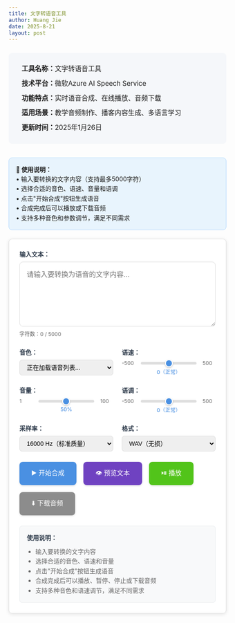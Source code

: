 ```yaml
---
title: 文字转语音工具
author: Huang Jie
date: 2025-8-21
layout: post
---
```


<!-- 工具简介区块 -->
<div style="background:#f5f7fa; border-radius:8px; padding:20px 30px; margin:24px 0 32px 0; font-size:1.1em; line-height:2.2;">
<strong>工具名称：</strong>文字转语音工具<br>
<strong>技术平台：</strong>微软Azure AI Speech Service<br>
<strong>功能特点：</strong>实时语音合成、在线播放、音频下载<br>
<strong>适用场景：</strong>教学音频制作、播客内容生成、多语言学习<br>
<strong>更新时间：</strong>2025年1月26日
</div>


<!-- 使用说明 -->
<div style="background:#e8f4fd; border:1px solid #b3d9ff; border-radius:8px; padding:16px; margin:20px 0; font-size:14px; line-height:1.6;">
<strong>📝 使用说明：</strong><br>
• 输入要转换的文字内容（支持最多5000字符）<br>
• 选择合适的音色、语速、音量和语调<br>
• 点击"开始合成"按钮生成语音<br>
• 合成完成后可以播放或下载音频<br>
• 支持多种音色和参数调节，满足不同需求
</div>

<!-- 文字转语音工具界面 -->

<div style="background:#fff; border:1px solid #e0e0e0; border-radius:8px; padding:24px; margin:20px 0; box-shadow:0 2px 8px rgba(0,0,0,0.1);">

<!-- 输入区域 -->
<div style="margin-bottom:24px;">
  <label for="textInput" style="display:block; font-weight:bold; margin-bottom:8px; color:#2d3a4a;">输入文本：</label>
  <textarea id="textInput" placeholder="请输入要转换为语音的文字内容..." style="width:100%; height:150px; padding:16px; border:1px solid #ddd; border-radius:8px; font-size:16px; line-height:1.6; resize:vertical; font-family:inherit;"></textarea>
  <div style="margin-top:8px; font-size:12px; color:#666;">
    字符数：<span id="charCount">0</span> / 5000
  </div>
</div>

<!-- 语音设置区域 -->
<div style="display:flex; gap:20px; margin-bottom:24px; flex-wrap:wrap;">
   <div style="flex:1; min-width:200px;">
     <label for="voiceSelect" style="display:block; font-weight:bold; margin-bottom:8px; color:#2d3a4a;">音色：</label>
     <select id="voiceSelect" style="width:100%; padding:8px 12px; border:1px solid #ddd; border-radius:6px; font-size:14px;">
       <option value="en-US-JennyNeural" selected>正在加载语音列表...</option>
     </select>
     <div id="voiceLoadingStatus" style="font-size:12px; color:#666; margin-top:4px;"></div>
   </div>
  
  <div style="flex:1; min-width:200px;">
    <label for="speedSlider" style="display:block; font-weight:bold; margin-bottom:8px; color:#2d3a4a;">语速：</label>
    <div style="display:flex; align-items:center; gap:12px;">
      <span style="font-size:12px; color:#666; min-width:30px;">-500</span>
      <input type="range" id="speedSlider" min="-500" max="500" value="0" step="10" 
             style="flex:1; height:6px; background:#ddd; border-radius:3px; outline:none; cursor:pointer;">
      <span style="font-size:12px; color:#666; min-width:30px;">500</span>
    </div>
    <div style="text-align:center; margin-top:4px;">
      <span id="speedValue" style="font-size:12px; color:#4a90e2; font-weight:500;">0（正常）</span>
    </div>
  </div>
  
   <div style="flex:1; min-width:200px;">
     <label for="volumeSlider" style="display:block; font-weight:bold; margin-bottom:8px; color:#2d3a4a;">音量：</label>
     <div style="display:flex; align-items:center; gap:12px;">
       <span style="font-size:12px; color:#666; min-width:30px;">1</span>
       <input type="range" id="volumeSlider" min="1" max="100" value="50" step="1" 
              style="flex:1; height:6px; background:#ddd; border-radius:3px; outline:none; cursor:pointer;">
       <span style="font-size:12px; color:#666; min-width:30px;">100</span>
     </div>
     <div style="text-align:center; margin-top:4px;">
       <span id="volumeValue" style="font-size:12px; color:#4a90e2; font-weight:500;">50%</span>
     </div>
   </div>
   
   <div style="flex:1; min-width:200px;">
     <label for="pitchSlider" style="display:block; font-weight:bold; margin-bottom:8px; color:#2d3a4a;">语调：</label>
     <div style="display:flex; align-items:center; gap:12px;">
       <span style="font-size:12px; color:#666; min-width:30px;">-500</span>
       <input type="range" id="pitchSlider" min="-500" max="500" value="0" step="10" 
              style="flex:1; height:6px; background:#ddd; border-radius:3px; outline:none; cursor:pointer;">
       <span style="font-size:12px; color:#666; min-width:30px;">500</span>
     </div>
     <div style="text-align:center; margin-top:4px;">
       <span id="pitchValue" style="font-size:12px; color:#4a90e2; font-weight:500;">0（正常）</span>
     </div>
   </div>
 </div>

<!-- 高级设置区域 -->
<div style="display:flex; gap:20px; margin-bottom:24px; flex-wrap:wrap;">
   <div style="flex:1; min-width:200px;">
     <label for="sampleRateSelect" style="display:block; font-weight:bold; margin-bottom:8px; color:#2d3a4a;">采样率：</label>
     <select id="sampleRateSelect" style="width:100%; padding:8px 12px; border:1px solid #ddd; border-radius:6px; font-size:14px;">
       <option value="8000">8000 Hz（电话质量）</option>
       <option value="16000" selected>16000 Hz（标准质量）</option>
     </select>
   </div>
   
   <div style="flex:1; min-width:200px;">
     <label for="formatSelect" style="display:block; font-weight:bold; margin-bottom:8px; color:#2d3a4a;">格式：</label>
     <select id="formatSelect" style="width:100%; padding:8px 12px; border:1px solid #ddd; border-radius:6px; font-size:14px;">
       <option value="wav" selected>WAV（无损）</option>
       <option value="mp3">MP3（压缩）</option>
     </select>
   </div>
 </div>

<!-- 控制按钮区域 -->
<div style="display:flex; gap:16px; margin-bottom:24px; flex-wrap:wrap;">
  <button id="synthesizeBtn" style="background:#4a90e2; color:white; border:none; padding:14px 28px; border-radius:8px; font-size:15px; font-weight:500; cursor:pointer; transition:all 0.3s; box-shadow:0 2px 4px rgba(0,0,0,0.1);">
    ▶️ 开始合成
  </button>
  <button id="previewBtn" style="background:#6f42c1; color:white; border:none; padding:14px 28px; border-radius:8px; font-size:15px; font-weight:500; cursor:pointer; transition:all 0.3s; box-shadow:0 2px 4px rgba(0,0,0,0.1);">
    👁️ 预览文本
  </button>
  <button id="playBtn" style="background:#52c41a; color:white; border:none; padding:14px 28px; border-radius:8px; font-size:15px; font-weight:500; cursor:pointer; transition:all 0.3s; box-shadow:0 2px 4px rgba(0,0,0,0.1);" disabled>
    ⏯️ 播放
  </button>
  <button id="downloadBtn" style="background:#8c8c8c; color:white; border:none; padding:14px 28px; border-radius:8px; font-size:15px; font-weight:500; cursor:pointer; transition:all 0.3s; box-shadow:0 2px 4px rgba(0,0,0,0.1);" disabled>
    ⬇️ 下载音频
  </button>
</div>

<!-- 进度条和状态显示 -->
<div style="margin-bottom:24px;">
  <div id="progressContainer" style="display:none;">
    <div style="display:flex; justify-content:space-between; margin-bottom:8px;">
      <span style="font-size:14px; color:#666;">合成进度</span>
      <span id="progressText" style="font-size:14px; color:#666;">0%</span>
    </div>
    <div style="background:#e9ecef; border-radius:4px; height:8px; overflow:hidden;">
      <div id="progressBar" style="background:#0066cc; height:100%; width:0%; transition:width 0.3s;"></div>
    </div>
  </div>
  <div id="statusText" style="font-size:14px; color:#666; margin-top:8px;"></div>
</div>

<!-- 音频播放器 -->
<div id="audioContainer" style="display:none;">
  <audio id="audioPlayer" controls style="width:100%; margin-top:16px;">
    您的浏览器不支持音频播放。
  </audio>
</div>

<!-- 使用说明 -->
<div style="background:#f8f9fa; border:1px solid #e9ecef; border-radius:6px; padding:16px; margin-top:24px;">
  <h4 style="margin:0 0 12px 0; color:#2d3a4a;">使用说明：</h4>
  <ul style="margin:0; padding-left:20px; color:#666; font-size:14px; line-height:1.6;">
    <li>输入要转换的文字内容</li>
    <li>选择合适的音色、语速和音量</li>
    <li>点击"开始合成"按钮生成语音</li>
    <li>合成完成后可以播放、暂停、停止或下载音频</li>
    <li>支持多种音色和语速调节，满足不同需求</li>
  </ul>
</div>

</div>

<!-- 滑块样式 -->
<style>
input[type="range"] {
  -webkit-appearance: none;
  appearance: none;
  background: transparent;
  cursor: pointer;
}

input[type="range"]::-webkit-slider-track {
  background: #ddd;
  height: 6px;
  border-radius: 3px;
}

input[type="range"]::-webkit-slider-thumb {
  -webkit-appearance: none;
  appearance: none;
  background: #4a90e2;
  height: 18px;
  width: 18px;
  border-radius: 50%;
  cursor: pointer;
  border: 2px solid #fff;
  box-shadow: 0 2px 4px rgba(0,0,0,0.2);
}

input[type="range"]::-webkit-slider-thumb:hover {
  background: #357abd;
  transform: scale(1.1);
}

input[type="range"]::-moz-range-track {
  background: #ddd;
  height: 6px;
  border-radius: 3px;
  border: none;
}

input[type="range"]::-moz-range-thumb {
  background: #4a90e2;
  height: 18px;
  width: 18px;
  border-radius: 50%;
  cursor: pointer;
  border: 2px solid #fff;
  box-shadow: 0 2px 4px rgba(0,0,0,0.2);
}

input[type="range"]::-moz-range-thumb:hover {
  background: #357abd;
}
</style>

<!-- JavaScript 代码 -->
<script>
// 全局变量
let audioBlob = null;
let audioUrl = null;

// DOM 元素
const textInput = document.getElementById('textInput');
const charCount = document.getElementById('charCount');
const voiceSelect = document.getElementById('voiceSelect');
const speedSlider = document.getElementById('speedSlider');
const speedValue = document.getElementById('speedValue');
const volumeSlider = document.getElementById('volumeSlider');
const volumeValue = document.getElementById('volumeValue');
const pitchSlider = document.getElementById('pitchSlider');
const pitchValue = document.getElementById('pitchValue');
const sampleRateSelect = document.getElementById('sampleRateSelect');
const formatSelect = document.getElementById('formatSelect');
const synthesizeBtn = document.getElementById('synthesizeBtn');
const previewBtn = document.getElementById('previewBtn');
const playBtn = document.getElementById('playBtn');
const downloadBtn = document.getElementById('downloadBtn');
const progressContainer = document.getElementById('progressContainer');
const progressBar = document.getElementById('progressBar');
const progressText = document.getElementById('progressText');
const statusText = document.getElementById('statusText');
const audioContainer = document.getElementById('audioContainer');
const audioPlayer = document.getElementById('audioPlayer');

// 字符计数
textInput.addEventListener('input', function() {
  const count = this.value.length;
  charCount.textContent = count;
  
  if (count > 5000) {
    charCount.style.color = '#dc3545';
    synthesizeBtn.disabled = true;
    synthesizeBtn.style.background = '#6c757d';
  } else {
    charCount.style.color = '#666';
    synthesizeBtn.disabled = false;
    synthesizeBtn.style.background = '#4a90e2';
  }
});

// 滑块事件监听
speedSlider.addEventListener('input', function() {
  const value = parseInt(this.value);
  let description = '';
  if (value < -200) description = '（很慢）';
  else if (value < -100) description = '（较慢）';
  else if (value < 0) description = '（稍慢）';
  else if (value === 0) description = '（正常）';
  else if (value <= 100) description = '（稍快）';
  else if (value <= 300) description = '（较快）';
  else description = '（很快）';
  speedValue.textContent = `${value}${description}`;
});

volumeSlider.addEventListener('input', function() {
  const value = parseInt(this.value);
  volumeValue.textContent = `${value}%`;
});

pitchSlider.addEventListener('input', function() {
  const value = parseInt(this.value);
  let description = '';
  if (value < -200) description = '（很低）';
  else if (value < -100) description = '（较低）';
  else if (value < 0) description = '（稍低）';
  else if (value === 0) description = '（正常）';
  else if (value <= 100) description = '（稍高）';
  else if (value <= 300) description = '（较高）';
  else description = '（很高）';
  pitchValue.textContent = `${value}${description}`;
});

// 预览分段按钮事件
previewBtn.addEventListener('click', function() {
  showSegmentPreview();
});

// 按钮悬停效果
const buttons = [synthesizeBtn, previewBtn, playBtn, downloadBtn];
buttons.forEach(btn => {
  btn.addEventListener('mouseenter', function() {
    if (!this.disabled) {
      this.style.transform = 'translateY(-2px)';
      this.style.boxShadow = '0 4px 8px rgba(0,0,0,0.15)';
    }
  });
  
  btn.addEventListener('mouseleave', function() {
    this.style.transform = 'translateY(0)';
    this.style.boxShadow = '0 2px 4px rgba(0,0,0,0.1)';
  });
});

// 合成语音
synthesizeBtn.addEventListener('click', async function() {
  const text = textInput.value.trim();
  if (!text) {
    alert('请输入要转换的文字内容！');
    return;
  }
  
  if (text.length > 5000) {
    alert('文字内容不能超过5000字符！');
    return;
  }
  
  // 显示进度条
  progressContainer.style.display = 'block';
  statusText.textContent = '正在合成语音，请稍候...';
  synthesizeBtn.disabled = true;
  synthesizeBtn.textContent = '🔄 合成中...';
  
  try {
    // 模拟进度更新
    let progress = 0;
    const progressInterval = setInterval(() => {
      progress += Math.random() * 15;
      if (progress > 90) progress = 90;
      progressBar.style.width = progress + '%';
      progressText.textContent = Math.round(progress) + '%';
    }, 200);
    
    // 调用阿里云 TTS API
    const audioData = await synthesizeSpeech(text);
    
    clearInterval(progressInterval);
    progressBar.style.width = '100%';
    progressText.textContent = '100%';
    
     // 创建音频对象
     audioBlob = new Blob([audioData], { type: 'audio/wav' });
     audioUrl = URL.createObjectURL(audioBlob);
     audioPlayer.src = audioUrl;
    
    // 更新按钮状态
    playBtn.disabled = false;
    downloadBtn.disabled = false;
    synthesizeBtn.disabled = false;
    synthesizeBtn.innerHTML = '▶️ 开始合成';
    
    statusText.textContent = '语音合成完成！';
    audioContainer.style.display = 'block';
    
  } catch (error) {
    console.error('合成失败:', error);
    statusText.textContent = '合成失败：' + error.message;
    synthesizeBtn.disabled = false;
    synthesizeBtn.innerHTML = '▶️ 开始合成';
  }
});

// 播放控制
playBtn.addEventListener('click', function() {
  if (audioPlayer.paused) {
    audioPlayer.play();
    playBtn.innerHTML = '⏸️ 暂停';
    statusText.textContent = '正在播放...';
  } else {
    audioPlayer.pause();
    playBtn.innerHTML = '⏯️ 播放';
    statusText.textContent = '已暂停';
  }
});

// 音频播放事件监听
audioPlayer.addEventListener('play', function() {
  playBtn.innerHTML = '⏸️ 暂停';
  statusText.textContent = '正在播放...';
});

audioPlayer.addEventListener('pause', function() {
  playBtn.innerHTML = '⏯️ 播放';
  statusText.textContent = '已暂停';
});

audioPlayer.addEventListener('ended', function() {
  playBtn.innerHTML = '⏯️ 播放';
  statusText.textContent = '播放完成';
});

// 下载音频
downloadBtn.addEventListener('click', function() {
  if (audioPlayer.src) {
    const a = document.createElement('a');
    a.href = audioPlayer.src;
    a.download = `语音合成_${voiceSelect.value}_${new Date().getTime()}.${formatSelect.value}`;
    document.body.appendChild(a);
    a.click();
    document.body.removeChild(a);
    statusText.textContent = '音频下载完成！';
  }
});

// 加载Azure语音列表
async function loadVoices() {
  const voiceSelect = document.getElementById('voiceSelect');
  const voiceLoadingStatus = document.getElementById('voiceLoadingStatus');
  const apiBaseUrl = 'https://vercel-tts.vercel.app';
  
  try {
    voiceLoadingStatus.textContent = '正在加载语音列表...';
    const response = await fetch(`${apiBaseUrl}/api/voices`);
    const data = await response.json();
    
    if (data.success && data.voices) {
      // 清空现有选项
      voiceSelect.innerHTML = '';
      
      // 添加美式英语语音
      if (data.voices['en-US'] && data.voices['en-US'].length > 0) {
        const usGroup = document.createElement('optgroup');
        usGroup.label = '美式英语 (en-US)';
        data.voices['en-US'].forEach(voice => {
          const option = document.createElement('option');
          option.value = voice.name;
          const genderText = voice.gender === 'Male' ? '男声' : voice.gender === 'Female' ? '女声' : '';
          option.textContent = `${voice.friendlyName || voice.name} ${genderText}`;
          usGroup.appendChild(option);
        });
        voiceSelect.appendChild(usGroup);
      }
      
      // 添加英式英语语音
      if (data.voices['en-GB'] && data.voices['en-GB'].length > 0) {
        const gbGroup = document.createElement('optgroup');
        gbGroup.label = '英式英语 (en-GB)';
        data.voices['en-GB'].forEach(voice => {
          const option = document.createElement('option');
          option.value = voice.name;
          const genderText = voice.gender === 'Male' ? '男声' : voice.gender === 'Female' ? '女声' : '';
          option.textContent = `${voice.friendlyName || voice.name} ${genderText}`;
          gbGroup.appendChild(option);
        });
        voiceSelect.appendChild(gbGroup);
      }
      
      // 设置默认选中第一个
      if (voiceSelect.options.length > 0) {
        voiceSelect.selectedIndex = 0;
      }
      
      voiceLoadingStatus.textContent = `已加载 ${data.total} 个语音`;
      console.log('语音列表加载成功:', data);
    } else {
      throw new Error('无法获取语音列表');
    }
  } catch (error) {
    console.error('加载语音列表失败:', error);
    voiceLoadingStatus.textContent = '加载失败，使用默认语音';
    voiceLoadingStatus.style.color = '#dc3545';
    
    // 使用一些常用的默认语音
    voiceSelect.innerHTML = `
      <option value="en-US-JennyNeural" selected>Jenny（美式英文女声）</option>
      <option value="en-US-AndrewNeural">Andrew（美式英文男声）</option>
      <option value="en-US-AmandaNeural">Amanda（美式英文女声）</option>
      <option value="en-US-PhoebeNeural">Phoebe（美式英文女声）</option>
      <option value="en-US-GuyNeural">Guy（美式英文男声）</option>
      <option value="en-GB-RyanNeural">Ryan（英式英文男声）</option>
      <option value="en-GB-SoniaNeural">Sonia（英式英文女声）</option>
    `;
  }
}

// 页面加载完成后的初始化
document.addEventListener('DOMContentLoaded', function() {
  statusText.textContent = '请输入文字内容开始合成语音';
  
  // 加载语音列表
  loadVoices();
  
  // 检查 Vercel API 是否可用（Azure不需要token，直接检查TTS端点）
  const apiBaseUrl = 'https://vercel-tts.vercel.app';
  // 使用HEAD请求检查API端点是否可访问
  fetch(`${apiBaseUrl}/api/tts`, { method: 'OPTIONS' })
    .then(response => {
      if (response.ok) {
        statusText.textContent = 'TTS服务已就绪，可以开始使用';
        console.log('Vercel API 连接成功');
      } else {
        statusText.textContent = 'TTS服务暂时不可用，请稍后重试';
        console.warn('Vercel API 响应异常');
      }
    })
    .catch(error => {
      statusText.textContent = 'TTS服务连接失败，请检查网络连接';
      console.error('Vercel API 连接失败:', error);
    });
});

// 显示文本预览
function showSegmentPreview() {
  const text = textInput.value.trim();
  if (!text) {
    alert('请输入文本内容');
    return;
  }
  alert(`文本预览（${text.length}字符）：\n\n${text.substring(0, 500)}${text.length > 500 ? '...' : ''}`);
}

// 使用Azure Speech Service进行语音合成
async function synthesizeSpeech(text) {
  try {
    console.log('调用Azure TTS API，参数:', {
      text: text,
      voice: voiceSelect.value,
      speed: parseInt(speedSlider.value),
      pitch: parseInt(pitchSlider.value),
      volume: parseInt(volumeSlider.value)
    });
    
    // 使用 Vercel API 端点
    const apiBaseUrl = 'https://vercel-tts.vercel.app';
    const response = await fetch(`${apiBaseUrl}/api/tts`, {
      method: 'POST',
      headers: {
        'Content-Type': 'application/json'
      },
      body: JSON.stringify({
        text: text,
        voice: voiceSelect.value,
        speed: parseInt(speedSlider.value),
        pitch: parseInt(pitchSlider.value),
        volume: parseInt(volumeSlider.value),
        sample_rate: parseInt(sampleRateSelect.value),
        format: formatSelect.value
      })
    });
    
    if (!response.ok) {
      throw new Error(`HTTP error! status: ${response.status}`);
    }
    
    // 获取音频数据
    const audioData = await response.arrayBuffer();
    
    // 创建音频对象
    const audioBlob = new Blob([audioData], { type: 'audio/wav' });
    const audioUrl = URL.createObjectURL(audioBlob);
    
    // 更新音频播放器
    audioPlayer.src = audioUrl;
    audioContainer.style.display = 'block';
    
    // 更新按钮状态
    playBtn.disabled = false;
    downloadBtn.disabled = false;
    
    statusText.textContent = '语音合成完成！';
    
    return new Uint8Array(audioData);
    
  } catch (error) {
    console.error('TTS API调用失败:', error);
    throw new Error('语音合成失败：' + error.message);
  }
}

// 注意：Azure Speech Service不需要单独的token获取步骤
// API密钥存储在Vercel环境变量中，通过后端代理安全调用

// 页面加载完成后的初始化
document.addEventListener('DOMContentLoaded', function() {
  statusText.textContent = '请输入文字内容开始合成语音';
});
</script>

